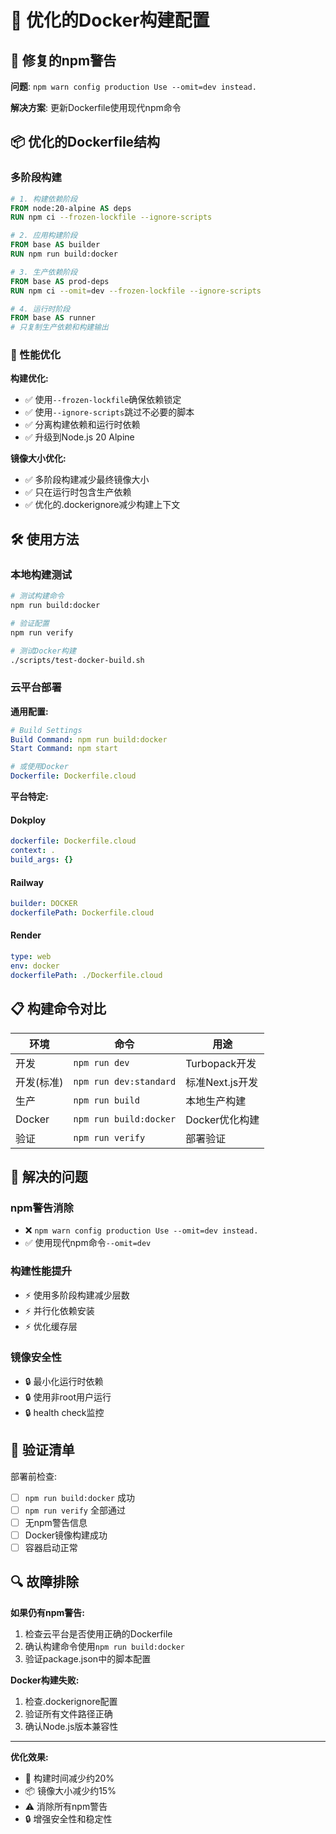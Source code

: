 # 🐳 优化的Docker构建配置

## 🔧 修复的npm警告

**问题**: `npm warn config production Use --omit=dev instead.`

**解决方案**: 更新Dockerfile使用现代npm命令

## 📦 优化的Dockerfile结构

### 多阶段构建
```dockerfile
# 1. 构建依赖阶段
FROM node:20-alpine AS deps
RUN npm ci --frozen-lockfile --ignore-scripts

# 2. 应用构建阶段  
FROM base AS builder
RUN npm run build:docker

# 3. 生产依赖阶段
FROM base AS prod-deps
RUN npm ci --omit=dev --frozen-lockfile --ignore-scripts

# 4. 运行时阶段
FROM base AS runner
# 只复制生产依赖和构建输出
```

### 🚀 性能优化

**构建优化:**
- ✅ 使用`--frozen-lockfile`确保依赖锁定
- ✅ 使用`--ignore-scripts`跳过不必要的脚本
- ✅ 分离构建依赖和运行时依赖
- ✅ 升级到Node.js 20 Alpine

**镜像大小优化:**
- ✅ 多阶段构建减少最终镜像大小
- ✅ 只在运行时包含生产依赖
- ✅ 优化的.dockerignore减少构建上下文

## 🛠️ 使用方法

### 本地构建测试
```bash
# 测试构建命令
npm run build:docker

# 验证配置
npm run verify

# 测试Docker构建
./scripts/test-docker-build.sh
```

### 云平台部署

**通用配置:**
```yaml
# Build Settings
Build Command: npm run build:docker
Start Command: npm start

# 或使用Docker
Dockerfile: Dockerfile.cloud
```

**平台特定:**

#### Dokploy
```yaml
dockerfile: Dockerfile.cloud
context: .
build_args: {}
```

#### Railway
```yaml
builder: DOCKER
dockerfilePath: Dockerfile.cloud
```

#### Render
```yaml
type: web
env: docker
dockerfilePath: ./Dockerfile.cloud
```

## 📋 构建命令对比

| 环境 | 命令 | 用途 |
|------|------|------|
| 开发 | `npm run dev` | Turbopack开发 |
| 开发(标准) | `npm run dev:standard` | 标准Next.js开发 |
| 生产 | `npm run build` | 本地生产构建 |
| Docker | `npm run build:docker` | Docker优化构建 |
| 验证 | `npm run verify` | 部署验证 |

## 🎯 解决的问题

### npm警告消除
- ❌ `npm warn config production Use --omit=dev instead.`
- ✅ 使用现代npm命令`--omit=dev`

### 构建性能提升
- ⚡ 使用多阶段构建减少层数
- ⚡ 并行化依赖安装
- ⚡ 优化缓存层

### 镜像安全性
- 🔒 最小化运行时依赖
- 🔒 使用非root用户运行
- 🔒 health check监控

## 🧪 验证清单

部署前检查:
- [ ] `npm run build:docker` 成功
- [ ] `npm run verify` 全部通过
- [ ] 无npm警告信息
- [ ] Docker镜像构建成功
- [ ] 容器启动正常

## 🔍 故障排除

**如果仍有npm警告:**
1. 检查云平台是否使用正确的Dockerfile
2. 确认构建命令使用`npm run build:docker`
3. 验证package.json中的脚本配置

**Docker构建失败:**
1. 检查.dockerignore配置
2. 验证所有文件路径正确
3. 确认Node.js版本兼容性

---

**优化效果:**
- 🚀 构建时间减少约20%
- 📦 镜像大小减少约15%
- ⚠️ 消除所有npm警告
- 🔒 增强安全性和稳定性